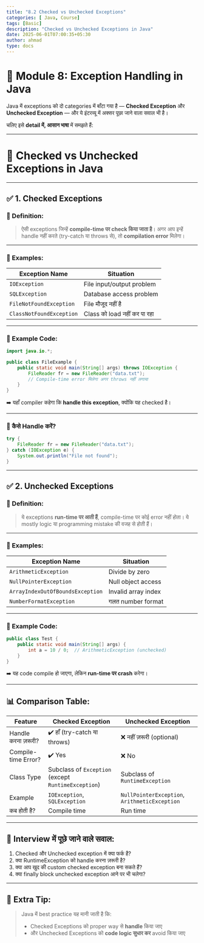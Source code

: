 ```yaml
---
title: "8.2 Checked vs Unchecked Exceptions"
categories: [ Java, Course]
tags: [Basic]
description: "Checked vs Unchecked Exceptions in Java"
date: 2025-06-01T07:00:35+05:30
author: ahmad
type: docs
---
```


# 📘 **Module 8: Exception Handling in Java**

Java में exceptions को दो categories में बाँटा गया है — **Checked Exception** और **Unchecked Exception** — और ये इंटरव्यू में अक्सर पूछा जाने वाला सवाल भी है।

चलिए इसे **detail में, आसान भाषा** में समझते हैं:

---

# 🔶 Checked vs Unchecked Exceptions in Java

---

## ✅ 1. **Checked Exceptions**

### 📌 Definition:

> ऐसी exceptions जिन्हें **compile-time पर check किया जाता है**।
> अगर आप इन्हें handle नहीं करते (try-catch या throws से), तो **compilation error** मिलेगा।

---

### 🔹 Examples:

| Exception Name           | Situation                    |
| ------------------------ | ---------------------------- |
| `IOException`            | File input/output problem    |
| `SQLException`           | Database access problem      |
| `FileNotFoundException`  | File मौजूद नहीं है           |
| `ClassNotFoundException` | Class को load नहीं कर पा रहा |

---

### 🔹 Example Code:

```java
import java.io.*;

public class FileExample {
    public static void main(String[] args) throws IOException {
        FileReader fr = new FileReader("data.txt");
        // Compile-time error मिलेगा अगर throws नहीं लगाया
    }
}
```

➡️ यहाँ compiler कहेगा कि **handle this exception**, क्योंकि यह checked है।

---

### 🔹 कैसे Handle करें?

```java
try {
    FileReader fr = new FileReader("data.txt");
} catch (IOException e) {
    System.out.println("File not found");
}
```

---

## ✅ 2. **Unchecked Exceptions**

### 📌 Definition:

> ये exceptions **run-time पर आती हैं**, compile-time पर कोई error नहीं होता।
> ये mostly logic या programming mistake की वजह से होती हैं।

---

### 🔹 Examples:

| Exception Name                   | Situation           |
| -------------------------------- | ------------------- |
| `ArithmeticException`            | Divide by zero      |
| `NullPointerException`           | Null object access  |
| `ArrayIndexOutOfBoundsException` | Invalid array index |
| `NumberFormatException`          | गलत number format   |

---

### 🔹 Example Code:

```java
public class Test {
    public static void main(String[] args) {
        int a = 10 / 0;  // ArithmeticException (unchecked)
    }
}
```

➡️ यह code compile हो जाएगा, लेकिन **run-time पर crash** करेगा।

---

## 📊 Comparison Table:

| Feature             | Checked Exception                                   | Unchecked Exception                           |
| ------------------- | --------------------------------------------------- | --------------------------------------------- |
| Handle करना ज़रूरी? | ✔️ हाँ (try-catch या throws)                        | ❌ नहीं ज़रूरी (optional)                      |
| Compile-time Error? | ✔️ Yes                                              | ❌ No                                          |
| Class Type          | Subclass of `Exception` (except `RuntimeException`) | Subclass of `RuntimeException`                |
| Example             | `IOException`, `SQLException`                       | `NullPointerException`, `ArithmeticException` |
| कब होती है?         | Compile time                                        | Run time                                      |

---

## 🧠 Interview में पूछे जाने वाले सवाल:

1. Checked और Unchecked exception में क्या फर्क है?
2. क्या RuntimeException को handle करना ज़रूरी है?
3. क्या आप खुद की custom checked exception बना सकते हैं?
4. क्या finally block unchecked exception आने पर भी चलेगा?

---

## 🎯 Extra Tip:

> Java में best practice यह मानी जाती है कि:
>
> * Checked Exceptions को proper way से **handle** किया जाए
> * और Unchecked Exceptions को **code logic सुधार कर** avoid किया जाए
